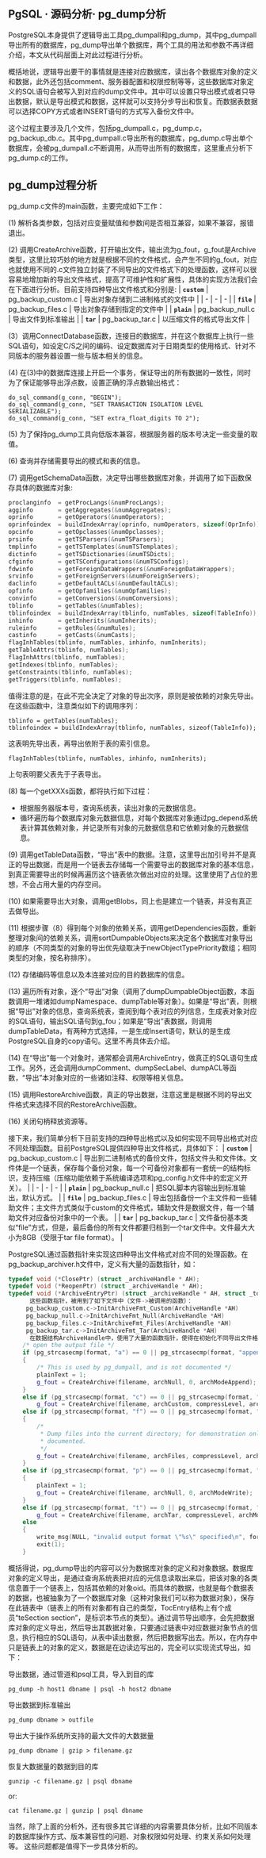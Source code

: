 ## PgSQL · 源码分析· pg_dump分析


PostgreSQL本身提供了逻辑导出工具pg_dumpall和pg_dump，其中pg_dumpall导出所有的数据库，pg_dump导出单个数据库，两个工具的用法和参数不再详细介绍，本文从代码层面上对此过程进行分析。  


概括地说，逻辑导出要干的事情就是连接对应数据库，读出各个数据库对象的定义和数据，此外还包括comment、服务器配置和权限控制等等，这些数据库对象定义的SQL语句会被写入到对应的dump文件中。其中可以设置只导出模式或者只导出数据，默认是导出模式和数据，这样就可以支持分步导出和恢复。而数据表数据可以选择COPY方式或者INSERT语句的方式写入备份文件中。  


这个过程主要涉及几个文件，包括pg_dumpall.c，pg_dump.c，pg_backup_db.c。其中pg_dumpall.c导出所有的数据库，pg_dump.c导出单个数据库，会被pg_dumpall.c不断调用，从而导出所有的数据库，这里重点分析下pg_dump.c的工作。  

## pg_dump过程分析


pg_dump.c文件的main函数，主要完成如下工作：  


(1) 解析各类参数，包括对应变量赋值和参数间是否相互兼容，如果不兼容，报错退出。  


(2) 调用CreateArchive函数，打开输出文件，输出流为g_fout，g_fout是Archive类型，这里比较巧妙的地方就是根据不同的文件格式，会产生不同的g_fout，对应也就使用不同的.c文件独立封装了不同导出的文件格式下的处理函数，这样可以很容易地增加新的导出文件格式，提高了可维护性和扩展性，具体的实现方法我们会在下面进行分析。目前支持四种导出文件格式和分别是:
| **`custom`** | pg_backup_custom.c | 导出对象存储到二进制格式的文件中 |
| - | - | - |
| **`file`** | pg_backup_files.c | 导出对象存储到指定的文件中 |
| **`plain`** | pg_backup_null.c | 导出文件到标准输出 |
| **`tar`** | pg_backup_tar.c | 以压缩文件的格式导出文件 |



(3）调用ConnectDatabase函数，连接目的数据库，并在这个数据库上执行一些SQL语句，如设定C/S之间的编码、设定数据库对于日期类型的使用格式、针对不同版本的服务器设置一些与版本相关的信息。  


(4) 在(3)中的数据库连接上开启一个事务，保证导出的所有数据的一致性，同时为了保证能够导出浮点数，设置正确的浮点数输出格式：  

```LANG
do_sql_command(g_conn, "BEGIN");
do_sql_command(g_conn, "SET TRANSACTION ISOLATION LEVEL SERIALIZABLE");
do_sql_command(g_conn, "SET extra_float_digits TO 2");

```


(5) 为了保持pg_dump工具向低版本兼容，根据服务器的版本号决定一些变量的取值。  


(6) 查询并存储需要导出的模式和表的信息。  


(7) 调用getSchemaData函数，决定导出哪些数据库对象，并调用了如下函数保存具体的数据库对象:  

```cpp
proclanginfo  = getProcLangs(&numProcLangs);
agginfo       = getAggregates(&numAggregates);
oprinfo       = getOperators(&numOperators);
oprinfoindex  = buildIndexArray(oprinfo, numOperators, sizeof(OprInfo));
opcinfo       = getOpclasses(&numOpclasses);
prsinfo       = getTSParsers(&numTSParsers);
tmplinfo      = getTSTemplates(&numTSTemplates);
dictinfo      = getTSDictionaries(&numTSDicts);
cfginfo       = getTSConfigurations(&numTSConfigs);
fdwinfo       = getForeignDataWrappers(&numForeignDataWrappers);
srvinfo       = getForeignServers(&numForeignServers);
daclinfo      = getDefaultACLs(&numDefaultACLs);
opfinfo       = getOpfamilies(&numOpfamilies);
convinfo      = getConversions(&numConversions);
tblinfo       = getTables(&numTables);
tblinfoindex  = buildIndexArray(tblinfo, numTables, sizeof(TableInfo));
inhinfo       = getInherits(&numInherits);
ruleinfo      = getRules(&numRules);
castinfo      = getCasts(&numCasts);
flagInhTables(tblinfo, numTables, inhinfo, numInherits);
getTableAttrs(tblinfo, numTables);
flagInhAttrs(tblinfo, numTables);
getIndexes(tblinfo, numTables);
getConstraints(tblinfo, numTables);
getTriggers(tblinfo, numTables);

```


值得注意的是，在此不完全决定了对象的导出次序，原则是被依赖的对象先导出。在这些函数中，注意类似如下的调用序列：  

```LANG
tblinfo = getTables(numTables);
tblinfoindex = buildIndexArray(tblinfo, numTables, sizeof(TableInfo));

```


这表明先导出表，再导出依附于表的索引信息。  

```LANG
flagInhTables(tblinfo, numTables, inhinfo, numInherits);

```


上句表明要父表先于子表导出。  


(8) 每一个getXXXs函数，都将执行如下过程：  


* 根据服务器版本号，查询系统表，读出对象的元数据信息。
* 循环遍历每个数据库对象元数据信息，对每个数据库对象通过pg_depend系统表计算其依赖对象，并记录所有对象的元数据信息和它依赖对象的元数据信息。



(9) 调用getTableData函数，“导出”表中的数据。注意，这里导出加引号并不是真正的导出数据，而是用一个链表去存储每一个需要导出的数据库对象的基本信息，到真正需要导出的时候再遍历这个链表依次做出对应的处理。这里使用了占位的思想，不会占用大量的内存空间。  


(10) 如果需要导出大对象，调用getBlobs，同上也是建立一个链表，并没有真正去做导出。  


(11) 根据步骤（8）得到每个对象的依赖关系，调用getDependencies函数，重新整理对象间的依赖关系，调用sortDumpableObjects来决定各个数据库对象导出的顺序（不同类型的对象的导出优先级取决于newObjectTypePriority数组；相同类型的对象，按名称排序）。  


(12) 存储编码等信息以及本连接对应的目的数据库的信息。  


(13) 遍历所有对象，逐个“导出”对象（调用了dumpDumpableObject函数，本函数调用一堆诸如dumpNamespace、dumpTable等对象）。如果是“导出”表，则根据“导出”对象的信息，查询系统表，查阅到每个表对应的列信息，生成表对象对应的SQL语句，输出SQL语句到g_fou；如果是“导出”表数据，则调用dumpTableData，有两种方式选择，一是生成Insert语句，默认的是生成PostgreSQL自身的copy语句。这里不再具体去介绍。  


(14) 在“导出”每一个对象时，通常都会调用ArchiveEntry，做真正的SQL语句生成工作。另外，还会调用dumpComment、dumpSecLabel、dumpACL等函数，“导出”本对象对应的一些诸如注释、权限等相关信息。  


(15) 调用RestoreArchive函数，真正的导出数据，注意这里是根据不同的导出文件格式来选择不同的RestoreArchive函数。  


(16) 关闭句柄释放资源等。  


接下来，我们简单分析下目前支持的四种导出格式以及如何实现不同导出格式对应不同处理函数。目前PostgreSQL提供四种导出文件格式，具体如下：
| **`custom`** | pg_backup_custom.c | 导出到二进制格式的备份文件，包括文件头和文件体。文件体是一个链表，保存每个备份对象，每一个可备份对象都有一套统一的结构标识，支持压缩（压缩功能依赖于系统编译选项和pg_config.h文件中的宏定义开关）。 |
| - | - | - |
| **`plain`** | pg_backup_null.c | 把SQL脚本内容输出到标准输出，默认方式。 |
| **`file`** | pg_backup_files.c | 导出包括备份一个主文件和一些辅助文件；主文件方式类似于custom的文件格式，辅助文件是数据文件，每一个辅助文件对应备份对象中的一个表。 |
| **`tar`** | pg_backup_tar.c | 文件备份基本类似“file”方式，但是，最后备份的所有文件都要归档到一个tar文件中。文件最大大小为8GB（受限于tar file format）。 |



PostgreSQL通过函数指针来实现这四种导出文件格式对应不同的处理函数。在pg_backup_archiver.h文件中，定义有大量的函数指针，如：  

```cpp
typedef void (*ClosePtr) (struct _archiveHandle * AH);
typedef void (*ReopenPtr) (struct _archiveHandle * AH);
typedef void (*ArchiveEntryPtr) (struct _archiveHandle * AH, struct _tocEntry * te);
      这些函数指针，被用到了如下文件中（文件->被调用的函数）：
     pg_backup_custom.c->InitArchiveFmt_Custom(ArchiveHandle *AH)
     pg_backup_null.c->InitArchiveFmt_Null(ArchiveHandle *AH)
     pg_backup_files.c->InitArchiveFmt_Files(ArchiveHandle *AH)
     pg_backup_tar.c->InitArchiveFmt_Tar(ArchiveHandle *AH)
      在数据结构ArchiveHandle中，使用了大量的函数指针，使得在初始化不同导出文件格式的Archive结构时能够为处理函数赋值为各自不同的处理函数。 这样在pg_dump.c中，只要根据用户指定的文件格式的参数，就可以调用相应的处理函数，代码如下：
    /* open the output file */
    if (pg_strcasecmp(format, "a") == 0 || pg_strcasecmp(format, "append") == 0)
    {
        /* This is used by pg_dumpall, and is not documented */
        plainText = 1;
        g_fout = CreateArchive(filename, archNull, 0, archModeAppend);
    }
    else if (pg_strcasecmp(format, "c") == 0 || pg_strcasecmp(format, "custom") == 0)
        g_fout = CreateArchive(filename, archCustom, compressLevel, archModeWrite);
    else if (pg_strcasecmp(format, "f") == 0 || pg_strcasecmp(format, "file") == 0)
    {
        /*
         * Dump files into the current directory; for demonstration only, not
         * documented.
         */
        g_fout = CreateArchive(filename, archFiles, compressLevel, archModeWrite);
    }
    else if (pg_strcasecmp(format, "p") == 0 || pg_strcasecmp(format, "plain") == 0)
    {
        plainText = 1;
        g_fout = CreateArchive(filename, archNull, 0, archModeWrite);
    }
    else if (pg_strcasecmp(format, "t") == 0 || pg_strcasecmp(format, "tar") == 0)
        g_fout = CreateArchive(filename, archTar, compressLevel, archModeWrite);
    else
    {
        write_msg(NULL, "invalid output format \"%s\" specified\n", format);
        exit(1);
    }

```


概括得说，pg_dump导出的内容可以分为数据库对象的定义和对象数据。数据库对象的定义导出，是通过查询系统表把对应的元信息读取出来后，把该对象的各类信息置于一个链表上，包括其依赖的对象oid。而具体的数据，也就是每个数据表的数据，也被抽象为了一个数据库对象（这种对象我们可以称为数据对象），保存在此链表中（链表上的所有对象都有自己的类型，TocEntry结构上有个成员“teSection    section”，是标识本节点的类型）。通过调节导出顺序，会先把数据库对象的定义导出，然后导出其数据对象，只要通过链表中对应数据对象节点的信息，执行相应的SQL语句，从表中读出数据，然后把数据写出去。所以，在内存中只是链表上的对象的定义，数据是在边读边写出的，完全可以实现流式导出，如下：  


导出数据，通过管道和psql工具，导入到目的库  

```LANG
pg_dump -h host1 dbname | psql -h host2 dbname

```


导出数据到标准输出  

```LANG
pg_dump dbname > outfile

```


导出大于操作系统所支持的最大文件的大数据量  

```LANG
pg_dump dbname | gzip > filename.gz

```


恢复大数据量的数据到目的库  

```LANG
gunzip -c filename.gz | psql dbname

```


or:  

```LANG
cat filename.gz | gunzip | psql dbname

```


当然，除了上面的分析外，还有很多其它详细的内容需要具体分析，比如不同版本的数据库操作方式、版本兼容性的问题、对象权限如何处理、约束关系如何处理等。 这些问题都是值得下一步具体分析的。  

